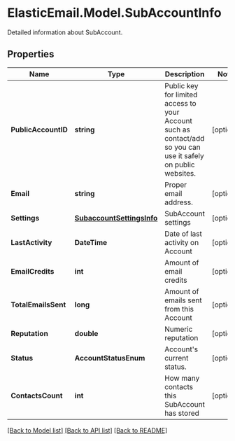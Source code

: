 # ElasticEmail.Model.SubAccountInfo
Detailed information about SubAccount.

## Properties

Name | Type | Description | Notes
------------ | ------------- | ------------- | -------------
**PublicAccountID** | **string** | Public key for limited access to your Account such as contact/add so you can use it safely on public websites. | [optional] 
**Email** | **string** | Proper email address. | [optional] 
**Settings** | [**SubaccountSettingsInfo**](SubaccountSettingsInfo.md) | SubAccount settings | [optional] 
**LastActivity** | **DateTime** | Date of last activity on Account | [optional] 
**EmailCredits** | **int** | Amount of email credits | [optional] 
**TotalEmailsSent** | **long** | Amount of emails sent from this Account | [optional] 
**Reputation** | **double** | Numeric reputation | [optional] 
**Status** | **AccountStatusEnum** | Account&#39;s current status. | [optional] 
**ContactsCount** | **int** | How many contacts this SubAccount has stored | [optional] 

[[Back to Model list]](../README.md#documentation-for-models) [[Back to API list]](../README.md#documentation-for-api-endpoints) [[Back to README]](../README.md)

